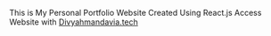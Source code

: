 This is My Personal Portfolio Website Created Using React.js
Access Website with [Divyahmandavia.tech](https://divyahmandavia.tech/)
